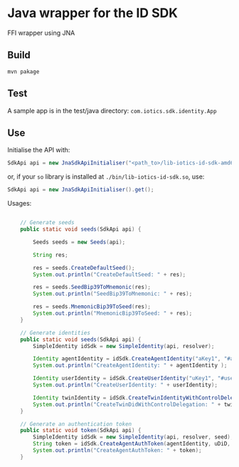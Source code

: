 # Java wrapper for the ID SDK

FFI wrapper using JNA

## Build

`mvn pakage`

## Test

A sample app is in the test/java directory: `com.iotics.sdk.identity.App`

## Use

Initialise the API with:

```java
SdkApi api = new JnaSdkApiInitialiser("<path_to>/lib-iotics-id-sdk-amd64.so").get();
```

or, if your `so` library is installed at `./bin/lib-iotics-id-sdk.so`, use:

```java
SdkApi api = new JnaSdkApiInitialiser().get();
```

Usages:

```java

    // Generate seeds
    public static void seeds(SdkApi api) {

        Seeds seeds = new Seeds(api);

        String res;

        res = seeds.CreateDefaultSeed();
        System.out.println("CreateDefaultSeed: " + res);

        res = seeds.SeedBip39ToMnemonic(res);
        System.out.println("SeedBip39ToMnemonic: " + res);

        res = seeds.MnemonicBip39ToSeed(res);
        System.out.println("MnemonicBip39ToSeed: " + res);
    }

    // Generate identities
    public static void seeds(SdkApi api) {
        SimpleIdentity idSdk = new SimpleIdentity(api, resolver);

        Identity agentIdentity = idSdk.CreateAgentIdentity("aKey1", "#app1");
        System.out.println("CreateAgentIdentity: " + agentIdentity );

        Identity userIdentity = idSdk.CreateUserIdentity("uKey1", "#user1");
        System.out.println("CreateUserIdentity: " + userIdentity);

        Identity twinIdentity = idSdk.CreateTwinIdentityWithControlDelegation(agentIdentity, "tKey1", "#tName");
        System.out.println("CreateTwinDidWithControlDelegation: " + twinIdentity);
    }

    // Generate an authentication token
    public static void token(SdkApi api) {
        SimpleIdentity idSdk = new SimpleIdentity(api, resolver, seed);
        String token = idSdk.CreateAgentAuthToken(agentIdentity, uDiD, Duration.ofHours(10));
        System.out.println("CreateAgentAuthToken: " + token);
    }

```
